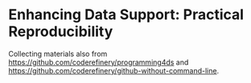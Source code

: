 # Enhancing Data Support: Practical Reproducibility

Collecting materials also from https://github.com/coderefinery/programming4ds and https://github.com/coderefinery/github-without-command-line. 
